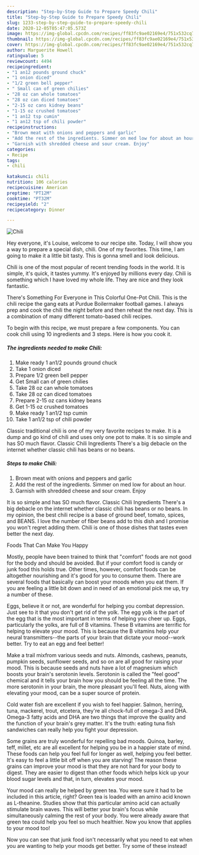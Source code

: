 ```yaml
---
description: "Step-by-Step Guide to Prepare Speedy Chili"
title: "Step-by-Step Guide to Prepare Speedy Chili"
slug: 1233-step-by-step-guide-to-prepare-speedy-chili
date: 2020-12-05T05:47:05.573Z
image: https://img-global.cpcdn.com/recipes/ff83fc9ae02169e4/751x532cq70/chili-recipe-main-photo.jpg
thumbnail: https://img-global.cpcdn.com/recipes/ff83fc9ae02169e4/751x532cq70/chili-recipe-main-photo.jpg
cover: https://img-global.cpcdn.com/recipes/ff83fc9ae02169e4/751x532cq70/chili-recipe-main-photo.jpg
author: Marguerite Howell
ratingvalue: 5
reviewcount: 4494
recipeingredient:
- "1 an12 pounds ground chuck"
- "1 onion diced"
- "1/2 green bell pepper"
- " Small can of green chilies"
- "28 oz can whole tomatoes"
- "28 oz can diced tomatoes"
- "2-15 oz cans kidney beans"
- "1-15 oz crushed tomatoes"
- "1 an12 tsp cumin"
- "1 an12 tsp of chili powder"
recipeinstructions:
- "Brown meat with onions and peppers and garlic"
- "Add the rest of the ingredients. Simmer on med low for about an hour."
- "Garnish with shredded cheese and sour cream. Enjoy"
categories:
- Recipe
tags:
- chili

katakunci: chili 
nutrition: 106 calories
recipecuisine: American
preptime: "PT12M"
cooktime: "PT32M"
recipeyield: "2"
recipecategory: Dinner

---
```



![Chili](https://img-global.cpcdn.com/recipes/ff83fc9ae02169e4/751x532cq70/chili-recipe-main-photo.jpg)

Hey everyone, it's Louise, welcome to our recipe site. Today, I will show you a way to prepare a special dish, chili. One of my favorites. This time, I am going to make it a little bit tasty. This is gonna smell and look delicious.

Chili is one of the most popular of recent trending foods in the world. It is simple, it's quick, it tastes yummy. It's enjoyed by millions every day. Chili is something which I have loved my whole life. They are nice and they look fantastic.

There&#39;s Something For Everyone in This Colorful One-Pot Chili. This is the chili recipe the gang eats at Purdue Boilermaker football games. I always prep and cook the chili the night before and then reheat the next day. This is a combination of many different tomato-based chili recipes.


To begin with this recipe, we must prepare a few components. You can cook chili using 10 ingredients and 3 steps. Here is how you cook it.

<!--inarticleads1-->

##### The ingredients needed to make Chili:

1. Make ready 1 an1/2 pounds ground chuck
1. Take 1 onion diced
1. Prepare 1/2 green bell pepper
1. Get  Small can of green chilies
1. Take 28 oz can whole tomatoes
1. Take 28 oz can diced tomatoes
1. Prepare 2-15 oz cans kidney beans
1. Get 1-15 oz crushed tomatoes
1. Make ready 1 an1/2 tsp cumin
1. Take 1 an1/2 tsp of chili powder


Classic traditional chili is one of my very favorite recipes to make. It is a dump and go kind of chili and uses only one pot to make. It is so simple and has SO much flavor. Classic Chili Ingredients There&#39;s a big debacle on the internet whether classic chili has beans or no beans. 

<!--inarticleads2-->

##### Steps to make Chili:

1. Brown meat with onions and peppers and garlic
1. Add the rest of the ingredients. Simmer on med low for about an hour.
1. Garnish with shredded cheese and sour cream. Enjoy


It is so simple and has SO much flavor. Classic Chili Ingredients There&#39;s a big debacle on the internet whether classic chili has beans or no beans. In my opinion, the best chili recipe is a base of ground beef, tomato, spices, and BEANS. I love the number of fiber beans add to this dish and I promise you won&#39;t regret adding them. Chili is one of those dishes that tastes even better the next day. 

Foods That Can Make You Happy


Mostly, people have been trained to think that "comfort" foods are not good for the body and should be avoided. But if your comfort food is candy or junk food this holds true. Other times, however, comfort foods can be altogether nourishing and it's good for you to consume them. There are several foods that basically can boost your moods when you eat them. If you are feeling a little bit down and in need of an emotional pick me up, try a number of these.

Eggs, believe it or not, are wonderful for helping you combat depression. Just see to it that you don't get rid of the yolk. The egg yolk is the part of the egg that is the most important in terms of helping you cheer up. Eggs, particularly the yolks, are full of B vitamins. These B vitamins are terrific for helping to elevate your mood. This is because the B vitamins help your neural transmitters--the parts of your brain that dictate your mood--work better. Try to eat an egg and feel better!

Make a trail mixfrom various seeds and nuts. Almonds, cashews, peanuts, pumpkin seeds, sunflower seeds, and so on are all good for raising your mood. This is because seeds and nuts have a lot of magnesium which boosts your brain's serotonin levels. Serotonin is called the "feel good" chemical and it tells your brain how you should be feeling all the time. The more serotonin in your brain, the more pleasant you'll feel. Nuts, along with elevating your mood, can be a super source of protein.

Cold water fish are excellent if you wish to feel happier. Salmon, herring, tuna, mackerel, trout, etcetera, they're all chock-full of omega-3 and DHA. Omega-3 fatty acids and DHA are two things that improve the quality and the function of your brain's grey matter. It's the truth: eating tuna fish sandwiches can really help you fight your depression. 

Some grains are truly wonderful for repelling bad moods. Quinoa, barley, teff, millet, etc are all excellent for helping you be in a happier state of mind. These foods can help you feel full for longer as well, helping you feel better. It's easy to feel a little bit off when you are starving! The reason these grains can improve your mood is that they are not hard for your body to digest. They are easier to digest than other foods which helps kick up your blood sugar levels and that, in turn, elevates your mood.

Your mood can really be helped by green tea. You were sure it had to be included in this article, right? Green tea is loaded with an amino acid known as L-theanine. Studies show that this particular amino acid can actually stimulate brain waves. This will better your brain's focus while simultaneously calming the rest of your body. You were already aware that green tea could help you feel so much healthier. Now you know that applies to your mood too!

Now you can see that junk food isn't necessarily what you need to eat when you are wanting to help your moods get better. Try some of these instead!

